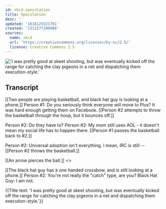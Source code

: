 ```yaml
---
id: xkcd.speculation
title: Speculation
desc: ''
updated: '1616125521701'
created: '1311577200000'
sources:
  name: xkcd
  url: 'https://creativecommons.org/licenses/by-nc/2.5/'
  license: Creative Commons 2.5
---
```

!['I was pretty good at skeet shooting, but was eventually kicked off the range for catching the clay pigeons in a net and dispatching them execution-style.'](https://imgs.xkcd.com/comics/speculation.png)

## Transcript
[[Two people are playing basketball, and black hat guy is looking at a phone.]]
Person #1: Do you seriously think 
everyone
 will move to Plus? It was hard enough getting them on Facebook.
[[Person #2 attempts to throw the basketball through the hoop, but it bounces off.]]

Person #2: Do they have to?
Person #2: My mom still uses AOL - it doesn't mean my social life has to happen there.
[[Person #1 passes the basketball back to #2.]]

Person #2: Universal adoption isn't everything. I mean, IRC is still --
[[Person #2 throws the basketball.]]

[[An arrow pierces the ball.]]
<<THUNK>>

[[The black hat guy has a one handed crossbow, and is still looking at a phone.]]
Person #2: You're not really the "catch" type, are you?
Black Hat Guy: I am not.

{{Title text: 'I was pretty good at skeet shooting, but was eventually kicked off the range for catching the clay pigeons in a net and dispatching them execution-style.'}}
